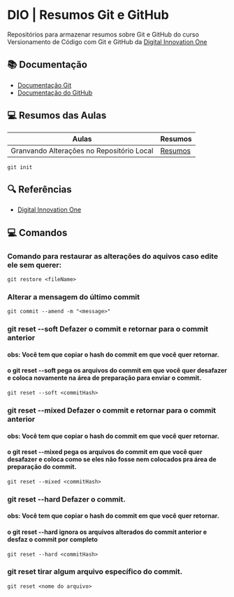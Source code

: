 
# DIO | Resumos Git e GitHub

Repositórios para armazenar resumos sobre Git e GitHub do curso Versionamento de Código com Git e GitHub  da 
[Digital Innovation One](https://www.dio.me/)

## 📚 Documentação 

- [Documentação Git](https://git-scm.com/doc)
- [Documentação do GitHub](https://docs.github.com)

## 💻 Resumos das Aulas

| Aulas | Resumos |
|-------|---------|
| Granvando Alterações no Repositório Local | [Resumos](https://web.dio.me/course/versionamento-de-codigo-com-git-e-github/learning/599dd3dd-d189-474f-a55c-22f37b4472da?back=/track/santander-2024-backend-com-java&tab=undefined&moduleId=undefined)|

```
git init
```

## 🔍 Referências 
- [Digital Innovation One]()

## 💻 Comandos

### Comando para restaurar as alterações do aquivos caso edite ele sem querer:

```
git restore <fileName>
```

### Alterar a mensagem do último commit 

```
git commit --amend -m "<message>"
```

### git reset --soft Defazer o commit e retornar para o commit anterior
#### obs: Você tem que copiar o hash do commit em que você quer retornar. 

#### o git reset --soft pega os arquivos do commit em que você quer desafazer e coloca novamente na área de preparação para enviar o commit.
```
git reset --soft <commitHash>
```

### git reset --mixed Defazer o commit e retornar para o commit anterior
#### obs: Você tem que copiar o hash do commit em que você quer retornar. 

#### o git reset --mixed pega os arquivos do commit em que você quer desafazer e coloca como se eles não fosse nem colocados pra área de preparação do commit.
```
git reset --mixed <commitHash>
```

### git reset --hard Defazer o commit.
#### obs: Você tem que copiar o hash do commit em que você quer retornar. 

#### o git reset --hard ignora os arquivos alterados do commit anterior e desfaz o commit por completo
```
git reset --hard <commitHash>
```

### git reset <nome do arquivo> tirar algum arquivo específico do commit.
```
git reset <nome do arquivo>
```
